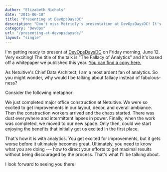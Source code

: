 ```yaml
---
Author: "Elizabeth Nichols"
date: "2015-06-10"
title: "Presenting at DevOpsDaysDC"
description: "Don't miss Metricly's presentation at DevOpsDaysDC! It's based on a whitepaper we published this year on the fallacy of real-time analytics."
category: "DevOps"
url: "/presenting-at-devopsdaysdc/"
layout: "single"
---
```



I'm getting ready to present at [DevOpsDaysDC](https://www.devopsdays.org/events/2015-washington-dc/) on Friday morning, June 12.  Very exciting!  The title of the talk is "The Fallacy of Analytics" and it's based off a whitepaper we published this year. [You can find a copy here.](/whitepaper-fallacy-real-time-analytics)

As Netuitive's Chief Data Architect, I am a most ardent fan of analytics.  So you might wonder, why would I be talking about fallacy instead of fabulous-ness?

Consider the following metaphor:

We just completed major office construction at Netuitive. We were so excited to get improvements in our layout, décor, and overall ambiance. Then the construction workers arrived and the chaos started. There was dust everywhere and intermittent lapses in power. Finally, when the work was completed, we moved to our new space.  Only then, could we start enjoying the benefits that initially got us excited in the first place.

That's how it is with analytics. You get excited for improvements, but it gets worse before it ultimately becomes great. Ultimately, you need to know what you are doing --- how to direct your efforts to get maximal results without being discouraged by the process.  That's what I'll be talking about.

I look forward to seeing you there!

